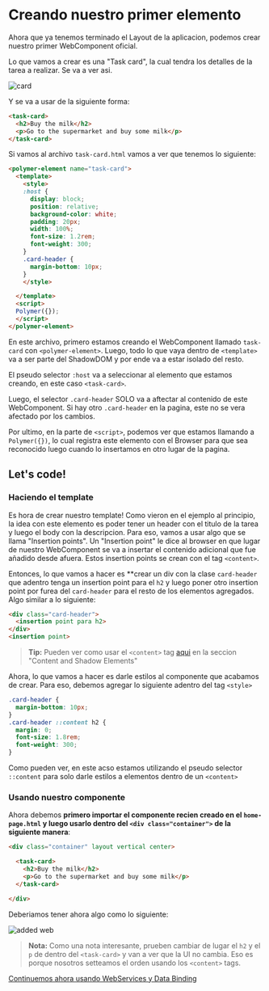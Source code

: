 # Creando nuestro primer elemento

Ahora que ya tenemos terminado el Layout de la aplicacion, podemos crear nuestro primer WebComponent oficial. 

Lo que vamos a crear es una "Task card", la cual tendra los detalles de la tarea a realizar. Se va a ver asi.

![card](https://cloudup.com/cM5kcjReZWT+)

Y se va a usar de la siguiente forma:

````html
<task-card>
  <h2>Buy the milk</h2>
  <p>Go to the supermarket and buy some milk</p>
</task-card>
````

Si vamos al archivo `task-card.html` vamos a ver que tenemos lo siguiente:

````html
<polymer-element name="task-card">
  <template>
    <style>
    :host {
      display: block;
      position: relative;
      background-color: white;
      padding: 20px;
      width: 100%;
      font-size: 1.2rem;
      font-weight: 300;
    }
    .card-header {
      margin-bottom: 10px;
    }
    </style>

  </template>
  <script>
  Polymer({});
  </script>
</polymer-element>
````

En este archivo, primero estamos creando el WebComponent llamado `task-card` con `<polymer-element>`. Luego, todo lo que vaya dentro de `<template>` va a ser parte del ShadowDOM y por ende va a estar isolado del resto.

El pseudo selector `:host` va a seleccionar al elemento que estamos creando, en este caso `<task-card>`. 

Luego, el selector `.card-header` SOLO va a aftectar al contenido de este WebComponent. Si hay otro `.card-header` en la pagina, este no se vera afectado por los cambios.

Por ultimo, en la parte de `<script>`, podemos ver que estamos llamando a `Polymer({})`, lo cual registra este elemento con el Browser para que sea reconocido luego cuando lo insertamos en otro lugar de la pagina.

## Let's code!

### Haciendo el template

Es hora de crear nuestro template! Como vieron en el ejemplo al principio, la idea con este elemento es poder tener un header con el titulo de la tarea y luego el body con la descripcion. Para eso, vamos a usar algo que se llama "Insertion points". Un "Insertion point" le dice al browser en que lugar de nuestro WebComponent se va a insertar el contenido adicional que fue añadido desde afuera. Estos insertion points se crean con el tag `<content>`.

Entonces, lo que vamos a hacer es **crear un div con la clase `card-header` que adentro tenga un insertion point para el `h2` y luego poner otro insertion point por furea del `card-header` para el resto de los elementos agregados. Algo similar a lo siguiente:

````html
<div class="card-header">
  <insertion point para h2>
</div>
<insertion point>
````

> **Tip:** Pueden ver como usar el `<content>` tag [aqui](https://dvcs.w3.org/hg/webcomponents/raw-file/57f8cfc4a7dc/explainer/index.html#shadow-dom-section) en la seccion "Content and Shadow Elements"

Ahora, lo que vamos a hacer es darle estilos al componente que acabamos de crear. Para eso, debemos agregar lo siguiente adentro del tag `<style>`

````css
.card-header {
  margin-bottom: 10px;
}
.card-header ::content h2 {
  margin: 0;
  font-size: 1.8rem;
  font-weight: 300;
}
````

Como pueden ver, en este acso estamos utilizando el pseudo selector `::content` para solo darle estilos a elementos dentro de un `<content>`

### Usando nuestro componente

Ahora debemos **primero importar el componente recien creado en el `home-page.html` y luego usarlo dentro del `<div class="container">` de la siguiente manera**:


````html
<div class="container" layout vertical center>

  <task-card>
    <h2>Buy the milk</h2>
    <p>Go to the supermarket and buy some milk</p>
  </task-card>

</div>
````

Deberiamos tener ahora algo como lo siguiente:

![added web](https://cloudup.com/cSA6K_9ZtMQ+)

> **Nota:** Como una nota interesante, prueben cambiar de lugar el `h2` y el `p` de dentro del `<task-card>` y van a ver que la UI no cambia. Eso es porque nosotros setteamos el orden usando los `<content>` tags.

[Continuemos ahora usando WebServices y Data Binding](4-web-services-data-binding.md)


